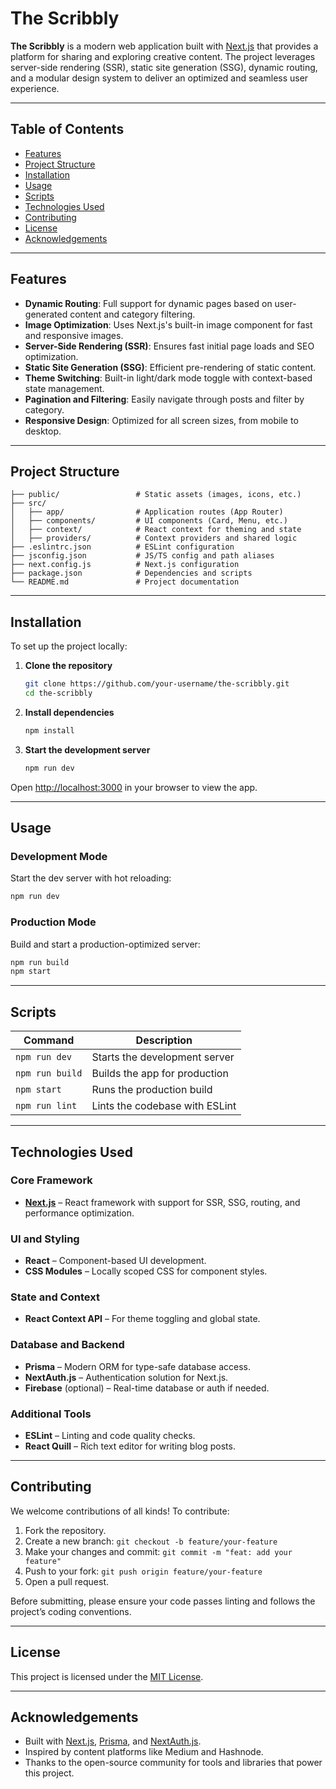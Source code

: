 # The Scribbly

**The Scribbly** is a modern web application built with [Next.js](https://nextjs.org/) that provides a platform for sharing and exploring creative content. The project leverages server-side rendering (SSR), static site generation (SSG), dynamic routing, and a modular design system to deliver an optimized and seamless user experience.

---

## Table of Contents

- [Features](#features)
- [Project Structure](#project-structure)
- [Installation](#installation)
- [Usage](#usage)
- [Scripts](#scripts)
- [Technologies Used](#technologies-used)
- [Contributing](#contributing)
- [License](#license)
- [Acknowledgements](#acknowledgements)

---

## Features

- **Dynamic Routing**: Full support for dynamic pages based on user-generated content and category filtering.
- **Image Optimization**: Uses Next.js's built-in image component for fast and responsive images.
- **Server-Side Rendering (SSR)**: Ensures fast initial page loads and SEO optimization.
- **Static Site Generation (SSG)**: Efficient pre-rendering of static content.
- **Theme Switching**: Built-in light/dark mode toggle with context-based state management.
- **Pagination and Filtering**: Easily navigate through posts and filter by category.
- **Responsive Design**: Optimized for all screen sizes, from mobile to desktop.

---

## Project Structure

```
├── public/                 # Static assets (images, icons, etc.)
├── src/
│   ├── app/                # Application routes (App Router)
│   ├── components/         # UI components (Card, Menu, etc.)
│   ├── context/            # React context for theming and state
│   ├── providers/          # Context providers and shared logic
├── .eslintrc.json          # ESLint configuration
├── jsconfig.json           # JS/TS config and path aliases
├── next.config.js          # Next.js configuration
├── package.json            # Dependencies and scripts
└── README.md               # Project documentation
```

---

## Installation

To set up the project locally:

1. **Clone the repository**

   ```bash
   git clone https://github.com/your-username/the-scribbly.git
   cd the-scribbly
   ```

2. **Install dependencies**

   ```bash
   npm install
   ```

3. **Start the development server**

   ```bash
   npm run dev
   ```

Open [http://localhost:3000](http://localhost:3000) in your browser to view the app.

---

## Usage

### Development Mode

Start the dev server with hot reloading:

```bash
npm run dev
```

### Production Mode

Build and start a production-optimized server:

```bash
npm run build
npm start
```

---

## Scripts

| Command         | Description                    |
| --------------- | ------------------------------ |
| `npm run dev`   | Starts the development server  |
| `npm run build` | Builds the app for production  |
| `npm start`     | Runs the production build      |
| `npm run lint`  | Lints the codebase with ESLint |

---

## Technologies Used

### Core Framework

- **[Next.js](https://nextjs.org/)** – React framework with support for SSR, SSG, routing, and performance optimization.

### UI and Styling

- **React** – Component-based UI development.
- **CSS Modules** – Locally scoped CSS for component styles.

### State and Context

- **React Context API** – For theme toggling and global state.

### Database and Backend

- **Prisma** – Modern ORM for type-safe database access.
- **NextAuth.js** – Authentication solution for Next.js.
- **Firebase** (optional) – Real-time database or auth if needed.

### Additional Tools

- **ESLint** – Linting and code quality checks.
- **React Quill** – Rich text editor for writing blog posts.

---

## Contributing

We welcome contributions of all kinds! To contribute:

1. Fork the repository.
2. Create a new branch:
   `git checkout -b feature/your-feature`
3. Make your changes and commit:
   `git commit -m "feat: add your feature"`
4. Push to your fork:
   `git push origin feature/your-feature`
5. Open a pull request.

Before submitting, please ensure your code passes linting and follows the project’s coding conventions.

---

## License

This project is licensed under the [MIT License](LICENSE).

---

## Acknowledgements

- Built with [Next.js](https://nextjs.org/), [Prisma](https://www.prisma.io/), and [NextAuth.js](https://next-auth.js.org/).
- Inspired by content platforms like Medium and Hashnode.
- Thanks to the open-source community for tools and libraries that power this project.
